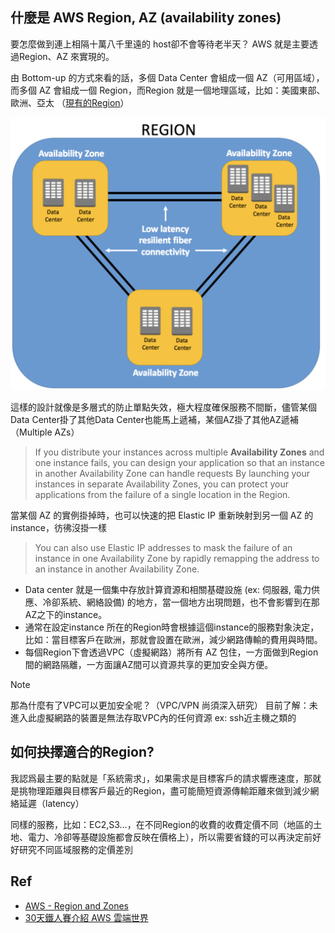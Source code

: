 
## 什麼是 AWS Region, AZ (availability zones)

要怎麼做到連上相隔十萬八千里遠的 host卻不會等待老半天？ AWS 就是主要透過Region、AZ 來實現的。

由 Bottom-up 的方式來看的話，多個 Data Center 會組成一個 AZ（可用區域），而多個 AZ 會組成一個 Region，而Region 就是一個地理區域，比如：美國東部、歐洲、亞太 （[現有的Region](https://aws.amazon.com/about-aws/global-infrastructure/regions_az/?nc1=h_ls)）


![aws-region](./img/aws-region.png)

這樣的設計就像是多層式的防止單點失效，極大程度確保服務不間斷，儘管某個Data Center掛了其他Data Center也能馬上遞補，某個AZ掛了其他AZ遞補（Multiple AZs）
> If you distribute your instances across multiple **Availability Zones** and one instance fails, you can design your application so that an instance in another Availability Zone can handle requests
> By launching your instances in separate Availability Zones, you can protect your applications from the failure of a single location in the Region.

當某個 AZ 的實例掛掉時，也可以快速的把 Elastic IP 重新映射到另一個 AZ 的instance，彷彿沒掛一樣
> You can also use Elastic IP addresses to mask the failure of an instance in one Availability Zone by rapidly remapping the address to an instance in another Availability Zone.

- Data center 就是一個集中存放計算資源和相關基礎設施 (ex: 伺服器, 電力供應、冷卻系統、網絡設備) 的地方，當一個地方出現問題，也不會影響到在那AZ之下的instance。
- 通常在設定instance 所在的Region時會根據這個instance的服務對象決定，比如：當目標客戶在歐洲，那就會設置在歐洲，減少網路傳輸的費用與時間。
- 每個Region下會透過VPC（虛擬網路）將所有 AZ 包住，一方面做到Region間的網路隔離，一方面讓AZ間可以資源共享的更加安全與方便。

> [!NOTE]
> 那為什麼有了VPC可以更加安全呢？（VPC/VPN 尚須深入研究）
> 目前了解：未進入此虛擬網路的裝置是無法存取VPC內的任何資源 ex: ssh近主機之類的


## 如何抉擇適合的Region?

我認爲最主要的點就是「系統需求」，如果需求是目標客戶的請求響應速度，那就是挑物理距離與目標客戶最近的Region，盡可能簡短資源傳輸距離來做到減少網絡延遲（latency）

同樣的服務，比如：EC2,S3...，在不同Region的收費的收費定價不同（地區的土地、電力、冷卻等基礎設施都會反映在價格上），所以需要省錢的可以再決定前好好研究不同區域服務的定價差別


## Ref
- [AWS - Region and Zones](https://docs.aws.amazon.com/AWSEC2/latest/UserGuide/using-regions-availability-zones.html#concepts-regions)
- [30天鐵人賽介紹 AWS 雲端世界](https://ithelp.ithome.com.tw/m/articles/10192075)